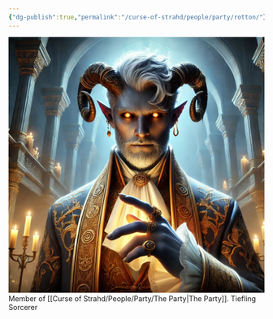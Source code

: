 ```yaml
---
{"dg-publish":true,"permalink":"/curse-of-strahd/people/party/rotton/"}
---
```


![Rotton.png|500](/img/user/Curse%20of%20Strahd/Images/Rotton.png)
Member of [[Curse of Strahd/People/Party/The Party\|The Party]].
Tiefling Sorcerer